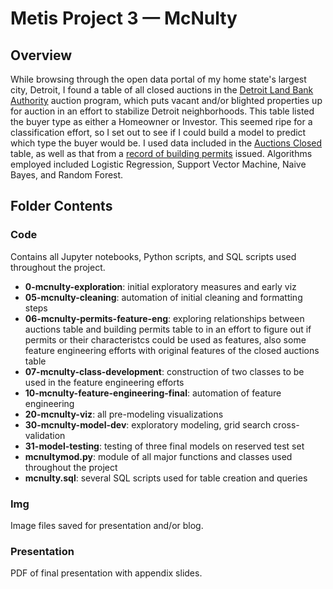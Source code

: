 # Metis Project 3 — McNulty

## Overview

While browsing through the open data portal of my home state's largest city, Detroit, I found a table of all closed auctions in the [Detroit Land Bank Authority](http://www.buildingdetroit.org/) auction program, which puts vacant and/or blighted properties up for auction in an effort to stabilize Detroit neighborhoods. This table listed the buyer type as either a Homeowner or Investor. This seemed ripe for a classification effort, so I set out to see if I could build a model to predict which type the buyer would be. I used data included in the [Auctions Closed](https://data.detroitmi.gov/Property-Parcels/DLBA-Auctions-Closed/tgwk-njih) table, as well as that from a [record of building permits](https://data.detroitmi.gov/Property-Parcels/Building-Permits/xw2a-a7tf) issued. Algorithms employed included Logistic Regression, Support Vector Machine, Naive Bayes, and Random Forest.

## Folder Contents

### Code

Contains all Jupyter notebooks, Python scripts, and SQL scripts used throughout the project.

* **0-mcnulty-exploration**: initial exploratory measures and early viz
* **05-mcnulty-cleaning**: automation of initial cleaning and formatting steps
* **06-mcnulty-permits-feature-eng**: exploring relationships between auctions table and building permits table to in an effort to figure out if permits or their characteristcs could be used as features, also some feature engineering efforts with original features of the closed auctions table
* **07-mcnulty-class-development**: construction of two classes to be used in the feature engineering efforts
* **10-mcnulty-feature-engineering-final**: automation of feature engineering
* **20-mcnulty-viz**: all pre-modeling visualizations
* **30-mcnulty-model-dev**: exploratory modeling, grid search cross-validation
* **31-model-testing**: testing of three final models on reserved test set
* **mcnultymod.py**: module of all major functions and classes used throughout the project
* **mcnulty.sql**: several SQL scripts used for table creation and queries

### Img

Image files saved for presentation and/or blog.

### Presentation

PDF of final presentation with appendix slides.
